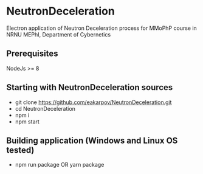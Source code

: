 # NeutronDeceleration

Electron application of Neutron Deceleration process for MMoPhP course in NRNU MEPhI, Department of Cybernetics

## Prerequisites
NodeJs >= 8

## Starting with NeutronDeceleration sources

* git clone https://github.com/eakarpov/NeutronDeceleration.git
* cd NeutronDeceleration
* npm i
* npm start

## Building application (Windows and Linux OS tested)

* npm run package OR yarn package
